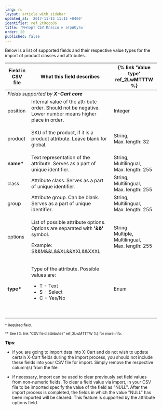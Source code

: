 ```yaml
---
lang: ru
layout: article_with_sidebar
updated_at: '2017-11-15 11:15 +0400'
identifier: ref_2tRcco06
title: 'Импорт CSV:Классы и атрибуты '
order: 20
published: false
---
```

Below is a list of supported fields and their respective value types for the import of product classes and attributes.

<table class="ui celled padded compact small table">
  <thead>
    <tr>
      <th class="confluenceTh">Field in CSV file</th>
      <th colspan="1" class="confluenceTh">What this field describes</th>
      <th colspan="1" class="confluenceTh" markdown="1">{% link 'Value type' ref_2LwMTTTW %}</th>
    </tr>
  </thead>
  <tbody>
    <tr>
      <td colspan="3" class="confluenceTd"><em> Fields supported by <strong>X-Cart core</strong></em>
      </td>
    </tr>
    <tr>
      <td colspan="1" class="confluenceTd">position</td>
      <td colspan="1" class="confluenceTd">Internal value of the attribute order. Should not be negative. Lower number means higher place in order.</td>
      <td colspan="1" class="confluenceTd">
        <p>Integer</p>
      </td>
    </tr>
    <tr>
      <td colspan="1" class="confluenceTd">product</td>
      <td colspan="1" class="confluenceTd">
        <p>SKU of the product, if it is a product attribute. Leave blank for global.</p>
      </td>
      <td colspan="1" class="confluenceTd">String,
        <br>Max. length: 32&nbsp;</td>
    </tr>
    <tr>
      <td colspan="1" class="confluenceTd"><strong>name*</strong>
      </td>
      <td colspan="1" class="confluenceTd">Text representation of the attribute. Serves as a part of unique identifier.</td>
      <td colspan="1" class="confluenceTd">String,
        <br>Multilingual,
        <br>Max. length: 255</td>
    </tr>
    <tr>
      <td colspan="1" class="confluenceTd">class</td>
      <td colspan="1" class="confluenceTd">Attribute class. Serves as a part of unique identifier.</td>
      <td colspan="1" class="confluenceTd">String,
        <br>Multilingual,
        <br>Max. length: 255</td>
    </tr>
    <tr>
      <td colspan="1" class="confluenceTd">group</td>
      <td colspan="1" class="confluenceTd">Attribute group. Can be blank. Serves as a part of unique identifier.</td>
      <td colspan="1" class="confluenceTd">String,
        <br>Multilingual,
        <br>Max. length: 255&nbsp;</td>
    </tr>
    <tr>
      <td colspan="1" class="confluenceTd">options</td>
      <td colspan="1" class="confluenceTd">
        <p>List of possible attribute options. Options are separated with<strong> '&amp;&amp;' </strong>symbol.</p>
        <p>Example: S&amp;&amp;M&amp;&amp;L&amp;&amp;XL&amp;&amp;XXL&amp;&amp;XXXL</p>
      </td>
      <td colspan="1" class="confluenceTd">String
        <br>Multiple,
        <br>Multilingual,
        <br>Max. length: 255</td>
    </tr>
    <tr>
      <td colspan="1" class="confluenceTd"><strong>type*</strong>
      </td>
      <td colspan="1" class="confluenceTd">
        <p>Type of the attribute. Possible values are:</p>
        <ul>
          <li>T - Text</li>
          <li>S - Select</li>
          <li>C - Yes/No</li>
        </ul>
        <p>&nbsp;</p>
      </td>
      <td colspan="1" class="confluenceTd">Enum</td>
    </tr>
  </tbody>
</table>

<sub>* Required field.</sub>

<sub markdown="1">** See {% link "CSV field attributes" ref_2LwMTTTW %} for more info.</sub>

**Tips**:

*   If you are going to import data into X-Cart and do not wish to update certain X-Cart fields during the import process, you should not include these fields into your CSV file for import. Simply remove the respective column(s) from the file.

*   If necessary, import can be used to clear previously set field values from non-numeric fields. To clear a field value via import, in your CSV file to be imported specify the value of the field as "NULL". After the import process is completed, the fields in which the value "NULL" has been imported will be cleared. This feature is supported by the attribute options field.

